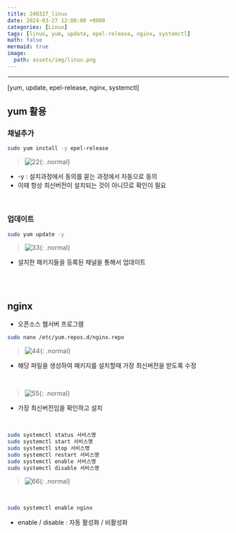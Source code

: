```yaml
---
title: 240327_linux
date: 2024-03-27 12:00:00 +0800
categories: [Linux]
tags: [linux, yum, update, epel-release, nginx, systemctl]
math: false
mermaid: true
image:
  path: assets/img/linux.png
---
```


<hr style="border:1px solid white">
[yum, update, epel-release, nginx, systemctl]

## yum 활용

### 채널추가
```bash
sudo yum install -y epel-release
```
> ![22](https://github.com/alphathx13/alphathx13.github.io/assets/163115993/a7129f7b-f04f-44c6-ab50-f40cf1dc4b1a){: .normal}
- -y : 설치과정에서 동의를 묻는 과정에서 자동으로 동의
- 이때 항상 최신버전이 설치되는 것이 아니므로 확인이 필요

<br/>

### 업데이트
```bash
sudo yum update -y
```
>![33](https://github.com/alphathx13/alphathx13.github.io/assets/163115993/2e10000a-29a0-417a-9d9d-365b676fdc4f){: .normal}
- 설치한 패키지들을 등록된 채널을 통해서 업데이트

<br/><br/>

## nginx
- 오픈소스 웹서버 프로그램

```bash
sudo nano /etc/yum.repos.d/nginx.repo
```
> ![44](https://github.com/alphathx13/alphathx13.github.io/assets/163115993/bd5e20d5-5e08-4972-8b47-7467e8732e7e){: .normal}
- 해당 파일을 생성하여 패키지를 설치할때 가장 최신버전을 받도록 수정

<br/>

>![55](https://github.com/alphathx13/alphathx13.github.io/assets/163115993/46e096b5-734a-4807-8637-1e197c55e017){: .normal}
- 가장 최신버전임을 확인하고 설치

<br/>

```bash
sudo systemctl status 서비스명
sudo systemctl start 서비스명
sudo systemctl stop 서비스명
sudo systemctl restart 서비스명
sudo systemctl enable 서비스명
sudo systemctl disable 서비스명
```
>![66](https://github.com/alphathx13/alphathx13.github.io/assets/163115993/a3b23399-6dd7-40ec-b787-08233df73003){: .normal}

<br/>

```bash
sudo systemctl enable nginx
```
- enable / disable : 자동 활성화 / 비활성화